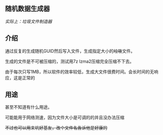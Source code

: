 ## 随机数据生成器

*实际上：垃圾文件制造器*

## 介绍

通过反复的生成随机GUID然后写入文件，生成指定大小的~~垃圾~~文件。

生成的文件是不可被压缩的，测试用7z lzma2压缩完全压缩不下去。

由于每次只写1MB，所以软件的效率较低，生成大文件很费时间。会长时间的无响应，这是正常的

## 用途

甚至不知道有什么用途。

可能能用于网络测速，因为文件大小是可调的的并且没办法压缩

~~不过也可以用来坑好基友，改个文件名告诉他是好康的~~

